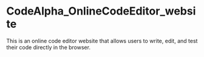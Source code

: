 # CodeAlpha_OnlineCodeEditor_website
This is an online code editor website that allows users to write, edit, and test their code directly in the browser.
